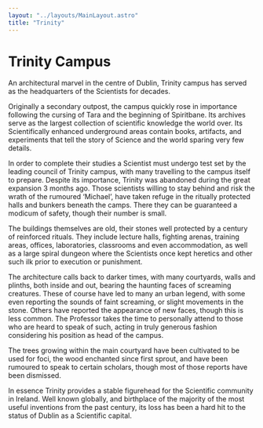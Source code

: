 ```yaml
---
layout: "../layouts/MainLayout.astro"
title: "Trinity"
---
```

# Trinity Campus
An architectural marvel in the centre of Dublin, Trinity campus has served as the headquarters of the Scientists for decades.

Originally a secondary outpost, the campus quickly rose in importance following the cursing of Tara and the beginning of Spiritbane. Its archives serve as the largest collection of scientific knowledge the world over. Its Scientifically enhanced underground areas contain books, artifacts, and experiments that tell the story of Science and the world sparing very few details.

In order to complete their studies a Scientist must undergo test set by the leading council of Trinity campus, with many travelling to the campus itself to prepare. Despite its importance, Trinity was abandoned during the great expansion 3 months ago. Those scientists willing to stay behind and risk the wrath of the rumoured ‘Michael’, have taken refuge in the ritually protected halls and bunkers beneath the camps. There they can be guaranteed a modicum of safety, though their number is small.

The buildings themselves are old, their stones well protected by a century of reinforced rituals. They include lecture halls, fighting arenas, training areas, offices, laboratories, classrooms and even accommodation, as well as a large spiral dungeon where the Scientists once kept heretics and other such ilk prior to execution or punishment. 

The architecture calls back to darker times, with many courtyards, walls and plinths, both inside and out, bearing the haunting faces of screaming creatures. These of course have led to many an urban legend, with some even reporting the sounds of faint screaming, or slight movements in the stone. Others have reported the appearance of new faces, though this is less common. The Professor takes the time to personally attend to those who are heard to speak of such, acting in truly generous fashion considering his position as head of the campus. 

The trees growing within the main courtyard have been cultivated to be used for foci, the wood enchanted since first sprout, and have been rumoured to speak to certain scholars, though most of those reports have been dismissed. 

In essence Trinity provides a stable figurehead for the Scientific community in Ireland. Well known globally, and birthplace of the majority of the most useful inventions from the past century, its loss has been a hard hit to the status of Dublin as a Scientific capital.